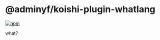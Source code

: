 # @adminyf/koishi-plugin-whatlang

[![npm](https://img.shields.io/npm/v/@adminyf/koishi-plugin-whatlang?style=flat-square)](https://www.npmjs.com/package/@adminyf/koishi-plugin-whatlang)

what?
